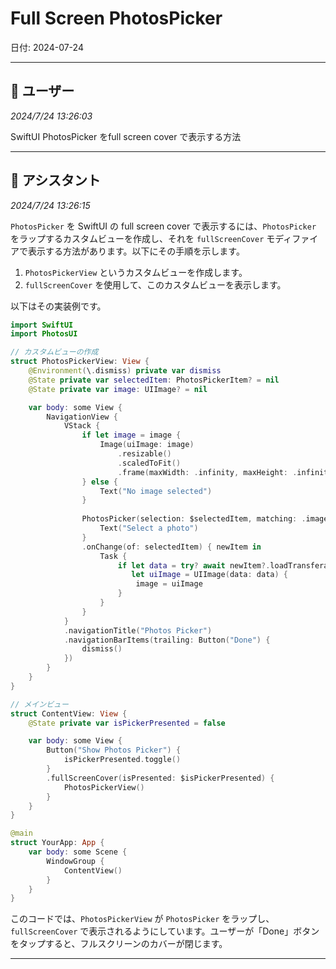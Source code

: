 # Full Screen PhotosPicker

日付: 2024-07-24

---

## 👤 ユーザー
*2024/7/24 13:26:03*

SwiftUI PhotosPicker をfull screen cover で表示する方法

---

## 🤖 アシスタント
*2024/7/24 13:26:15*

`PhotosPicker` を SwiftUI の full screen cover で表示するには、`PhotosPicker` をラップするカスタムビューを作成し、それを `fullScreenCover` モディファイアで表示する方法があります。以下にその手順を示します。

1. `PhotosPickerView` というカスタムビューを作成します。
2. `fullScreenCover` を使用して、このカスタムビューを表示します。

以下はその実装例です。

```swift
import SwiftUI
import PhotosUI

// カスタムビューの作成
struct PhotosPickerView: View {
    @Environment(\.dismiss) private var dismiss
    @State private var selectedItem: PhotosPickerItem? = nil
    @State private var image: UIImage? = nil

    var body: some View {
        NavigationView {
            VStack {
                if let image = image {
                    Image(uiImage: image)
                        .resizable()
                        .scaledToFit()
                        .frame(maxWidth: .infinity, maxHeight: .infinity)
                } else {
                    Text("No image selected")
                }
                
                PhotosPicker(selection: $selectedItem, matching: .images) {
                    Text("Select a photo")
                }
                .onChange(of: selectedItem) { newItem in
                    Task {
                        if let data = try? await newItem?.loadTransferable(type: Data.self),
                           let uiImage = UIImage(data: data) {
                            image = uiImage
                        }
                    }
                }
            }
            .navigationTitle("Photos Picker")
            .navigationBarItems(trailing: Button("Done") {
                dismiss()
            })
        }
    }
}

// メインビュー
struct ContentView: View {
    @State private var isPickerPresented = false

    var body: some View {
        Button("Show Photos Picker") {
            isPickerPresented.toggle()
        }
        .fullScreenCover(isPresented: $isPickerPresented) {
            PhotosPickerView()
        }
    }
}

@main
struct YourApp: App {
    var body: some Scene {
        WindowGroup {
            ContentView()
        }
    }
}
```

このコードでは、`PhotosPickerView` が `PhotosPicker` をラップし、`fullScreenCover` で表示されるようにしています。ユーザーが「Done」ボタンをタップすると、フルスクリーンのカバーが閉じます。

---
